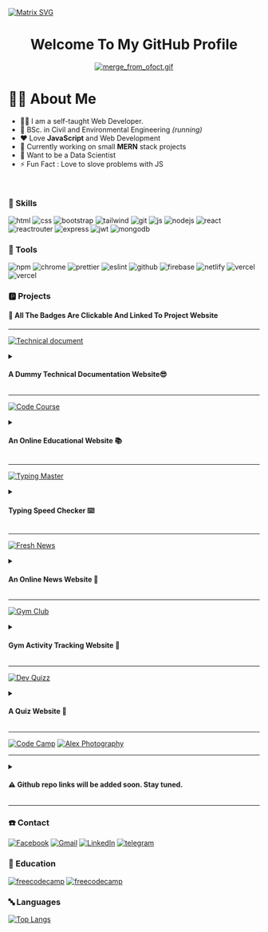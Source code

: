[![Matrix SVG](https://raw.githubusercontent.com/rodrigograca31/rodrigograca31/master/matrix.svg)](https://www.youtube.com/watch?v=SDkAGkd4NLc) 

<h1 align="center">
  Welcome To My GitHub Profile
</h1>

<div align="center"> 
<a href="https://gifyu.com/image/SErGH"><img src="https://s4.gifyu.com/images/merge_from_ofoct.gif" alt="merge_from_ofoct.gif" border="0" /></a>
</div>

<!-- <div align="center"> 
<P>CodeWars Stat </p>
<a href="https://www.codewars.com/users/sadat_saim/badges/small"><img src="https://www.codewars.com/users/sadat_saim/badges/small" alt="merge_from_ofoct.gif" border="0" /></a>
</div> -->


# 🙎‍♂️ About Me

- 👨‍💻 I am a self-taught Web Developer.
- 🏫 BSc. in Civil and Environmental Engineering *(running)*
- ❤️ Love **JavaScript** and Web Development
- 🎲 Currently working on small **MERN** stack projects
- 🌱 Want to be a Data Scientist
- ⚡ Fun Fact :  Love to slove problems with JS
<br/>

###  🚀 Skills

![html](https://img.shields.io/badge/HTML5-E34F26?style=for-the-badge&logo=html5&logoColor=white)
![css](https://img.shields.io/badge/CSS3-1572B6?style=for-the-badge&logo=css3&logoColor=white)
![bootstrap](https://img.shields.io/badge/Bootstrap-563D7C?style=for-the-badge&logo=bootstrap&logoColor=white)
![tailwind](https://img.shields.io/badge/Tailwind_CSS-38B2AC?style=for-the-badge&logo=tailwind-css&logoColor=white)
![git](https://img.shields.io/badge/GIT-E44C30?style=for-the-badge&logo=git&logoColor=white)
![js](https://img.shields.io/badge/JavaScript-F7DF1E?style=for-the-badge&logo=JavaScript&logoColor=white)
![nodejs](https://img.shields.io/badge/Node.js-43853D?style=for-the-badge&logo=node.js&logoColor=white)
![react](https://img.shields.io/badge/React-20232A?style=for-the-badge&logo=react&logoColor=61DAFB)
![reactrouter](https://img.shields.io/badge/React_Router-CA4245?style=for-the-badge&logo=react-router&logoColor=white)
![express](	https://img.shields.io/badge/Express.js-404D59?style=for-the-badge)
![jwt](https://img.shields.io/badge/json%20web%20tokens-323330?style=for-the-badge&logo=json-web-tokens&logoColor=pink)
![mongodb](https://img.shields.io/badge/MongoDB-4EA94B?style=for-the-badge&logo=mongodb&logoColor=white)

### 🔧 Tools

![npm](https://img.shields.io/badge/npm-CB3837?style=for-the-badge&logo=npm&logoColor=white)
![chrome](https://img.shields.io/badge/Google_chrome-4285F4?style=for-the-badge&logo=Google-chrome&logoColor=white)
![prettier](https://img.shields.io/badge/prettier-1A2C34?style=for-the-badge&logo=prettier&logoColor=F7BA3E)
![eslint](https://img.shields.io/badge/eslint-3A33D1?style=for-the-badge&logo=eslint&logoColor=white)
![github](https://img.shields.io/badge/GitHub-100000?style=for-the-badge&logo=github&logoColor=white)
![firebase](https://img.shields.io/badge/Firebase-039BE5?style=for-the-badge&logo=Firebase&logoColor=white)
![netlify](https://img.shields.io/badge/Netlify-00C7B7?style=for-the-badge&logo=netlify&logoColor=white)
![vercel](https://img.shields.io/badge/Visual_Studio_Code-0078D4?style=for-the-badge&logo=visual%20studio%20code&logoColor=white)
![vercel](https://img.shields.io/badge/Vercel-000000?style=for-the-badge&logo=vercel&logoColor=white)

### 🅿️ Projects
#### 🚨 All The Badges Are Clickable And Linked To Project Website

***

[![Technical document](https://drive.google.com/uc?export=view&id=11aG-7LLxP1ind5z850BCMgCDC0OBNgDe)](https://sadat-saim.github.io/technical_document/)
<details><summary><h4>A Dummy Technical Documentation Website😎</h4></summary>
 A dummy technical documentation website created for FreeCodeCamp responsive web design course. I build this website with vanilla HTML, CSS and learned about css positioning, flexbox and responsive design  😋.
</details>

***

[![Code Course](https://drive.google.com/uc?export=view&id=1DFrz3viQi7ghAPI2ICE0CuGnEH2f_TMO)](https://codecourse.netlify.app/)
<details><summary><h4>An Online Educational Website 📚</h4></summary>
 An online educational website created using HTML and Bootstrap. Only used bootstrap classes for styling as a challenge. So, the ui looks typical Bootstrapy 😕.
</details>

***

[![Typing Master](https://drive.google.com/uc?export=view&id=1o1zdqdLoZcuz1pRk-L3nu0-NgCSwUVal)](https://sadat-saim.github.io/typing/)
<details><summary><h4>Typing Speed Checker ⌨️</h4></summary>
 A website to check your typing speed. Created using vanilla HTML, Skeleton CSS for the UI and JavaScript for interactions. I've implemented dark mode, light mode and different accent colors for theming. I've learned about DOM, Events while creating this project.
</details>

***

[![Fresh News](https://drive.google.com/uc?export=view&id=1kDnF63HqoAig6Wens5KrGEZAavG9G4FP)](http://fresh-news24.netlify.app/)
<details><summary><h4>An Online News Website 📰</h4></summary>
 A news website created using HTML, CSS, Bootstrap, Vanilla JavaScript. I've used a api to get news dynamically and injected the data in the HTML document using DOM. While working on this project I've learned more about DOM, API, Fetch API, Template literals and also learned ES6 arrow functions etc. For better UX added a loader. This project helped me to realize how different JS frameworks like React, Angular, Vue makes our life easier 😮‍💨.
</details>

***

[![Gym Club](https://drive.google.com/uc?export=view&id=1fU9feX4_HcOCn2vgYhmNqeXy3CR1KUuF)](https://gymclubactivity.netlify.app/)
<details><summary><h4>Gym Activity Tracking Website 💪</h4></summary>
 My first React project or journey to the React world 😊. Gym activity tracker website created using React, Bootstrap. Learned about JSX, React, ES6 and LocalStorage.
</details>

***

[![Dev Quizz](https://drive.google.com/uc?export=view&id=1oSMnP07Iun6wj4-hjLfNqNc96N5loPGT)](http://devquizzz.netlify.app/)
<details><summary><h4>A Quiz Website 🤔</h4></summary>
Another React project 🫠. An online quiz website to test your HTML, CSS, JS and React skills. For the UI I've used Tailwind CSS, Daisy UI and React. Used an api to load the quizzes and show it in the UI and used Rechart to show a simple chart. Learned about differen React hooks and states. 
</details>

***
[![Code Camp](https://drive.google.com/uc?export=view&id=1290RDWhUtPOdtzePdXTlXa2Tk30RSGDI)](https://code-camp-a4e9c.web.app/)
[![Alex Photography](https://drive.google.com/uc?export=view&id=1PLjVs1mqP4Cun_oK8MKucnXSFMp99AqK)](https://alex-97d5a.web.app/)

***
<details><summary><h4>⚠️ Github repo links will be added soon. Stay tuned.</h4></summary>
Some of the projects featured in here are done for a bootcamp I am currently doing and thats why the repos are private. 
</details>

***


### ☎️ Contact
[![Facebook](https://img.shields.io/badge/Facebook-1877F2?style=for-the-badge&logo=facebook&logoColor=white)](https://www.facebook.com/sadat.saim.50)
[![Gmail](https://img.shields.io/badge/Gmail-D14836?style=for-the-badge&logo=gmail&logoColor=white)](saimk861@gamil.com)
[![LinkedIn](https://img.shields.io/badge/LinkedIn-0077B5?style=for-the-badge&logo=linkedin&logoColor=white)](https://www.linkedin.com/in/sadat-saim-8769031a7/)
[![telegram](https://img.shields.io/badge/Telegram-2CA5E0?style=for-the-badge&logo=telegram&logoColor=white)](https://t.me/sadat_saim)

### 🧮 Education
[![freecodecamp](https://img.shields.io/badge/freecodecamp-27273D?style=for-the-badge&logo=freecodecamp&logoColor=white)](https://www.freecodecamp.org/sadat_saim)
[![freecodecamp](https://img.shields.io/badge/Codewars-B1361E?style=for-the-badge&logo=Codewars&logoColor=white)](https://www.codewars.com/users/sadat_saim)

### 🔤 Languages
[![Top Langs](https://github-readme-stats.vercel.app/api/top-langs/?username=sadat-saim&layout=compact&theme=radical)](https://github.com/anuraghazra/github-readme-stats)



<!---
sadat-saim/sadat-saim is a ✨ special ✨ repository because its `README.md` (this file) appears on your GitHub profile.
You can click the Preview link to take a look at your changes.
--->

